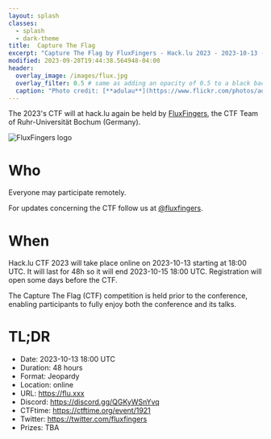 ```yaml
---
layout: splash
classes:
  - splash
  - dark-theme
title:  Capture The Flag
excerpt: "Capture The Flag by FluxFingers - Hack.lu 2023 - 2023-10-13 -> 2023-10-15"
modified: 2023-09-28T19:44:38.564948-04:00
header:
  overlay_image: /images/flux.jpg
  overlay_filter: 0.5 # same as adding an opacity of 0.5 to a black background
  caption: "Photo credit: [**adulau**](https://www.flickr.com/photos/adulau)"
---
```


The 2023's CTF will at hack.lu again be held by [FluxFingers](https://flu.xxx/), the CTF Team of
Ruhr-Universität Bochum (Germany).

![FluxFingers logo](https://fluxfingers.net/static/img/logo_white.png)

# Who

Everyone may participate remotely.

For updates concerning the CTF follow us at [@fluxfingers](https://twitter.com/fluxfingers).

# When

Hack.lu CTF 2023 will take place online on 2023-10-13 starting at 18:00 UTC. It will last for 48h so it will end 2023-10-15 18:00 UTC. Registration will open some days before the CTF.

The Capture The Flag (CTF) competition is held prior to the conference, enabling participants to fully enjoy both the conference and its talks.

# TL;DR 

- Date: 2023-10-13 18:00 UTC
- Duration: 48 hours
- Format: Jeopardy
- Location: online
- URL: https://flu.xxx
- Discord: https://discord.gg/QGKyWSnYvq
- CTFtime: https://ctftime.org/event/1921
- Twitter: https://twitter.com/fluxfingers
- Prizes: TBA

